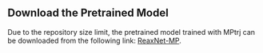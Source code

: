 ## Download the Pretrained Model

Due to the repository size limit,  the pretrained model trained with MPtrj can be downloaded from the following link:
[ReaxNet-MP](https://figshare.com/s/2aa46cfdaed5c95d13f4).
